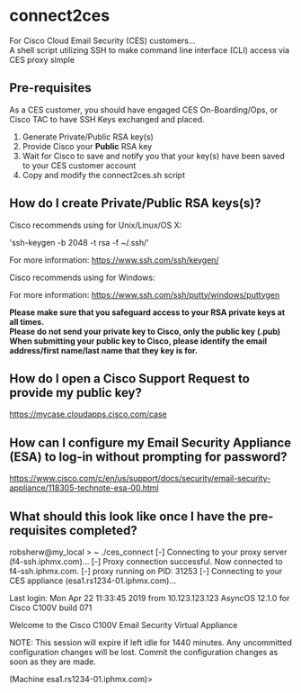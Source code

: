 # connect2ces
For Cisco Cloud Email Security (CES) customers...  
A shell script utilizing SSH to make command line interface (CLI) access via CES proxy simple

## Pre-requisites
As a CES customer, you should have engaged CES On-Boarding/Ops, or Cisco TAC to have SSH Keys exchanged and placed.

1) Generate Private/Public RSA key(s)
2) Provide Cisco your **Public** RSA key
3) Wait for Cisco to save and notify you that your key(s) have been saved to your CES customer account
4) Copy and modify the connect2ces.sh script

## How do I create Private/Public RSA keys(s)?
Cisco recommends using for Unix/Linux/OS X:

'ssh-keygen -b 2048 -t rsa -f ~/.ssh/<NAME>'

For more information: https://www.ssh.com/ssh/keygen/

Cisco recommends using for Windows:

For more information: https://www.ssh.com/ssh/putty/windows/puttygen

**Please make sure that you safeguard access to your RSA private keys at all times.**  
**Please do not send your private key to Cisco, only the public key (.pub)**  
**When submitting your public key to Cisco, please identify the email address/first name/last name that they key is for.**

## How do I open a Cisco Support Request to provide my public key?

https://mycase.cloudapps.cisco.com/case

## How can I configure my Email Security Appliance (ESA) to log-in without prompting for password?

https://www.cisco.com/c/en/us/support/docs/security/email-security-appliance/118305-technote-esa-00.html

## What should this look like once I have the pre-requisites completed?

robsherw@my_local > ~ ./ces_connect
[-] Connecting to your proxy server (f4-ssh.iphmx.com)...
[-] Proxy connection successful.  Now connected to f4-ssh.iphmx.com.
[-] proxy running on PID: 31253
[-] Connecting to your CES appliance (esa1.rs1234-01.iphmx.com)...


Last login: Mon Apr 22 11:33:45 2019 from 10.123.123.123
AsyncOS 12.1.0 for Cisco C100V build 071

Welcome to the Cisco C100V Email Security Virtual Appliance

NOTE: This session will expire if left idle for 1440 minutes. Any uncommitted configuration changes will be lost. Commit the configuration changes as soon as they are made.

(Machine esa1.rs1234-01.iphmx.com)>

